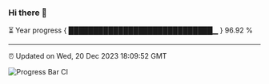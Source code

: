 ### Hi there 👋

⏳ Year progress { █████████████████████████████▁ } 96.92 %

---

⏰ Updated on Wed, 20 Dec 2023 18:09:52 GMT

![Progress Bar CI](https://github.com/Shyam-Makwana/GitHub-Actions-Demo/workflows/Progress%20Bar%20CI/badge.svg)
